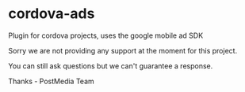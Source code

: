 cordova-ads
===========

Plugin for cordova projects, uses the google mobile ad SDK


Sorry we are not providing any support at the moment for this project.  

You can still ask questions but we can't guarantee a response.

Thanks - PostMedia Team
